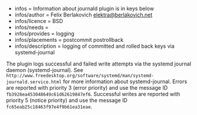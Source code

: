 - infos = Information about journald plugin is in keys below
- infos/author = Felix Berlakovich <elektra@berlakovich.net>
- infos/licence = BSD
- infos/needs =
- infos/provides = logging
- infos/placements = postcommit postrollback
- infos/description = logging of committed and rolled back keys via systemd-journal

The plugin logs successful and failed write attempts via the systemd journal daemon (systemd-journal). 
See `http://www.freedesktop.org/software/systemd/man/systemd-journald.service.html` for more information about systemd-journal.
Errors are reported with priority 3 (error priority) and use the message ID `fb3928ea453048649c61d62619847ef6`.
Successful writes are reported with priority 5 (notice priority) and use the message ID `fc65eab25c18463f97e4f9b61ea31eae`. 
